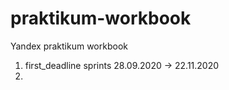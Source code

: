 # praktikum-workbook
Yandex praktikum workbook

1. first_deadline sprints 28.09.2020 -> 22.11.2020
1.